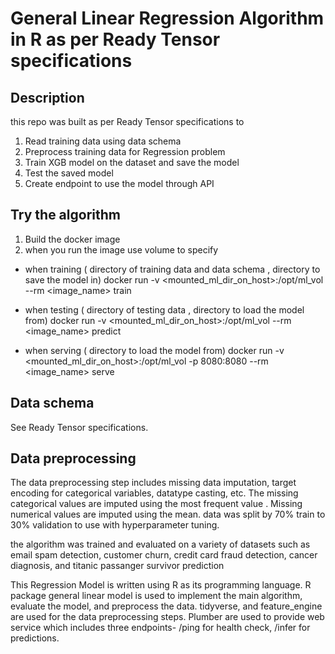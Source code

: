 # General Linear Regression Algorithm in R as per Ready Tensor specifications

## Description

this repo was built as per Ready Tensor specifications to

1. Read training data using data schema
2. Preprocess training data for Regression problem
3. Train XGB model on the dataset and save the model
4. Test the saved model
5. Create endpoint to use the model through API

## Try the algorithm

1. Build the docker image
2. when you run the image use volume to specify

- when training ( directory of training data and data schema , directory to save the model in)
  docker run -v <mounted_ml_dir_on_host>:/opt/ml_vol --rm <image_name> train

- when testing ( directory of testing data , directory to load the model from)
  docker run -v <mounted_ml_dir_on_host>:/opt/ml_vol --rm <image_name> predict

- when serving ( directory to load the model from)
  docker run -v <mounted_ml_dir_on_host>:/opt/ml_vol -p 8080:8080 --rm <image_name> serve

## Data schema

See Ready Tensor specifications.

## Data preprocessing

The data preprocessing step includes missing data imputation, target encoding for categorical variables,
datatype casting, etc. The missing categorical values are imputed using the most frequent value . Missing numerical values are imputed using the mean.
data was split by 70% train to 30% validation to use with hyperparameter tuning.

the algorithm was trained and evaluated on a variety of datasets such as email spam detection, customer churn, credit card fraud detection,
cancer diagnosis, and titanic passanger survivor prediction

This Regression Model is written using R as its programming language. R package general linear model is used to implement the main algorithm,
evaluate the model, and preprocess the data. tidyverse, and feature_engine are used for the data preprocessing steps.
Plumber are used to provide web service which includes three endpoints- /ping for health check,
/infer for predictions.
